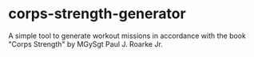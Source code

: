 corps-strength-generator
========================

A simple tool to generate workout missions in accordance with the book "Corps Strength" by MGySgt Paul J. Roarke Jr.
